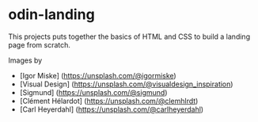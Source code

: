 # odin-landing

This projects puts together the basics of HTML and CSS to build a landing page from scratch.

Images by
- [Igor Miske] (https://unsplash.com/@igormiske)
- [Visual Design] (https://unsplash.com/@visualdesign_inspiration)
- [Sigmund] (https://unsplash.com/@sigmund)
- [Clément Hélardot] (https://unsplash.com/@clemhlrdt)
- [Carl Heyerdahl] (https://unsplash.com/@carlheyerdahl)